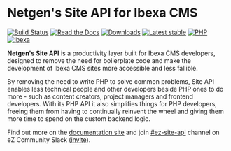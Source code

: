 # Netgen's Site API for Ibexa CMS

[![Build Status](https://img.shields.io/github/workflow/status/netgen/ibexa-site-api/Tests/master?style=popout)](https://github.com/netgen/ibexa-site-api/actions?query=workflow%3ATests+branch%3Amaster)
[![Read the Docs](https://img.shields.io/readthedocs/netgens-site-api-for-ibexa-cms?style=popout)](https://docs.netgen.io/projects/site-api)
[![Downloads](https://img.shields.io/packagist/dt/netgen/ibexa-site-api.svg)](https://packagist.org/packages/netgen/ibexa-site-api)
[![Latest stable](https://img.shields.io/packagist/v/netgen/ibexa-site-api.svg?style=popout)](https://packagist.org/packages/netgen/ibexa-site-api)
[![PHP](https://img.shields.io/badge/PHP-%E2%89%A5%207.4-%238892BF.svg)](https://secure.php.net/)
[![Ibexa](https://img.shields.io/badge/Ibexa-%E2%89%A5%204.0-orange.svg?style=popout)](https://ibexa.co/)

**Netgen's Site API** is a productivity layer built for Ibexa CMS developers, designed to
remove the need for boilerplate code and make the development of Ibexa CMS sites more accessible
and less fallible.

By removing the need to write PHP to solve common problems, Site API enables less technical people
and other developers beside PHP ones to do more - such as content creators, project managers and
frontend developers. With its PHP API it also simplifies things for PHP developers, freeing them
from having to continually reinvent the wheel and giving them more time to spend on the custom
backend logic.

Find out more on the [documentation site](https://docs.netgen.io/projects/site-api) and join
[#ez-site-api](https://ezcommunity.slack.com/messages/CMWJL1V1P) channel on eZ Community Slack
([invite](https://ez-community-on-slack.herokuapp.com)).
